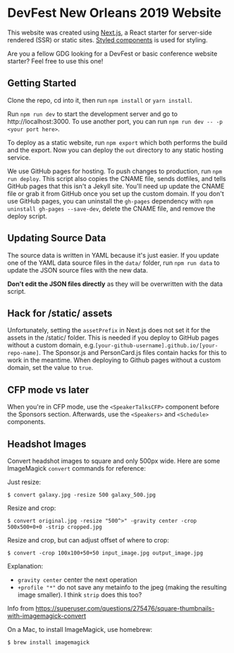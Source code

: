 # DevFest New Orleans 2019 Website

This website was created using [Next.js](https://nextjs.org/), a React starter for server-side rendered (SSR) or static sites. [Styled components](https://www.styled-components.com) is used for styling.

Are you a fellow GDG looking for a DevFest or basic conference website starter? Feel free to use this one!

## Getting Started

Clone the repo, cd into it, then run `npm install` or `yarn install`.

Run `npm run dev` to start the development server and go to http://localhost:3000. To use another port, you can run `npm run dev -- -p <your port here>`.

To deploy as a static website, run `npm export` which both performs the build and the export. Now you can deploy the `out` directory to any static hosting service.

We use GitHub pages for hosting. To push changes to production, run `npm run deploy`. This script also copies the CNAME file, sends dotfiles, and tells GitHub pages that this isn't a Jekyll site. You'll need up update the CNAME file or grab it from GitHub once you set up the custom domain. If you don't use GitHub pages, you can uninstall the `gh-pages` dependency with `npm uninstall gh-pages --save-dev`, delete the CNAME file, and remove the deploy script.

## Updating Source Data

The source data is written in YAML because it's just easier. If you update one of the YAML data source files in the `data/` folder, run `npm run data` to update the JSON source files with the new data.

**Don't edit the JSON files directly** as they will be overwritten with the data script.

## Hack for /static/ assets

Unfortunately, setting the `assetPrefix` in Next.js does not set it for the assets in the /static/ folder. This is needed if you deploy to GitHub pages without a custom domain, e.g.`[your-github-username].github.io/[your-repo-name]`. The Sponsor.js and PersonCard.js files contain hacks for this to work in the meantime. When deploying to Github pages without a custom domain, set the value to `true`.

## CFP mode vs later

When you're in CFP mode, use the `<SpeakerTalksCFP>` component before the Sponsors section. Afterwards, use the `<Speakers>` and `<Schedule>` components.

## Headshot Images

Convert headshot images to square and only 500px wide. Here are some ImageMagick `convert` commands for reference:

Just resize:

```
$ convert galaxy.jpg -resize 500 galaxy_500.jpg
```

Resize and crop:

```
$ convert original.jpg -resize "500^>" -gravity center -crop 500x500+0+0 -strip cropped.jpg
```

Resize and crop, but can adjust offset of where to crop:

```
$ convert -crop 100x100+50+50 input_image.jpg output_image.jpg
```

Explanation:

- `gravity center` center the next operation
- `+profile "*"` do not save any metainfo to the jpeg (making the resulting image smaller). I think `strip` does this too?

Info from https://superuser.com/questions/275476/square-thumbnails-with-imagemagick-convert

On a Mac, to install ImageMagick, use homebrew:

```
$ brew install imagemagick
```
